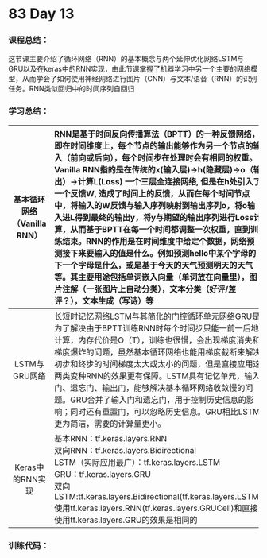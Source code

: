 # 83 Day 13
### 课程总结：
这节课主要介绍了循环网络（RNN）的基本概念与两个延伸优化网络LSTM与GRU以及在keras中的RNN实现，由此节课掌握了机器学习中另一个主要的网络模型，从而学会了如何使用神经网络进行图片（CNN）与文本/语音（RNN）的识别任务。RNN类似回归中的时间序列自回归
### 学习总结：

| 基本循环网络（Vanilla RNN） | RNN是基于时间反向传播算法（BPTT）的一种反馈网络，即在时间维度上，每个节点的输出能够作为另一个节点的输入（前向或后向），每个时间步在处理时会有相同的权重。Vanilla RNN指的是在传统的x(输入层)->h(隐藏层)->o（输出）->计算L(Loss) 一个三层全连接网络, 但是在h处引入了一个反馈W, 造成了时间上的反馈，从而在每个时间节点中，将输入的W反馈与输入序列映射到输出序列o，将o输入进L得到最终的输出y，将y与期望的输出序列进行Loss计算，从而基于BPTT在每一个时间都调整一次权重，直到训练结束。RNN的作用是在时间维度中给定个数据，网络预测接下来要输入的值是什么。例如预测hello中某个字母的下一个字母是什么，或是基于今天的天气预测明天的天气等。其主要用途包括单词嵌入向量（单词放在向量里），图片注解（一张图片上自动分类），文本分类（好评/差评？），文本生成（写诗）等 |
| :---------------: | :----------------------------------------------------------- |
| LSTM与GRU网络 | 长短时记忆网络LSTM与其简化的门控循环单元网络GRU是为了解决由于BPTT训练RNN时每个时间步只能一前一后地计算，内存代价是O（T），训练也很慢，会出现梯度消失和梯度爆炸的问题，虽然基本循环网络也能用梯度截断来解决初步和终步的时间梯度太大或太小的问题，但是直接应用这两类变种RNN的效果更有保障。LSTM具有记忆单元，输入门、遗忘门、输出门，能够解决基本循环网络收敛慢的问题。GRU合并了输入门和遗忘门，用于控制历史信息的影响；同时还有重置门，可以忽略历史信息。GRU相比LSTM更为简洁，需要的计算量更小。 |
| Keras中的RNN实现 | 基本RNN：tf.keras.layers.RNN<br />双向RNN：tf.keras.layers.Bidirectional<br />LSTM（实际应用最广）：tf.keras.layers.LSTM<br />GRU：tf.keras.layers.GRU<br />双向LSTM:tf.keras.layers.Bidirectional(tf.keras.layers.LSTM)<br />使用tf.keras.layers.RNN(tf.keras.layers.GRUCell)和直接使用tf.keras.layers.GRU的效果是相同的 |

### 训练代码：

